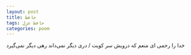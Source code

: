 ```yaml
---
layout: post
title: حافظ
tags: حافظ غزل
categories: poem
---
```


خدا را رحمی ای منعم که درویش سر کویت / دری دیگر نمی‌داند رهی دیگر نمی‌گیرد